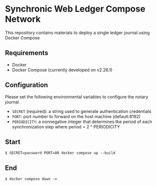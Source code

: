 # Synchronic Web Ledger Compose Network

This repository contains materials to deploy a single ledger journal using Docker Compose

## Requirements

- Docker
- Docker Compose (currently developed on v2.26.1)

## Configuration

Please set the following environmental variables to configure the notary journal.

- `SECRET` (required): a string used to generate authentication credentials
- `PORT`: port number to forward on the host machine (default:8192)
- `PERIODICITY`: a nonnegative integer that determines the period of each synchronization step where period = 2 ^ PERIODICITY

## Start

`$ SECRET=password PORT=80 docker compose up --build`

## End

`$ docker compose down -v`
